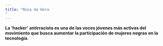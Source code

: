 ```yaml
---
title: "Nina da Hora
"
---
```


**La ‘hacker’ antirracista es una de las voces jóvenes más activas del movimiento que busca aumentar la participación de mujeres negras en la tecnología**.
